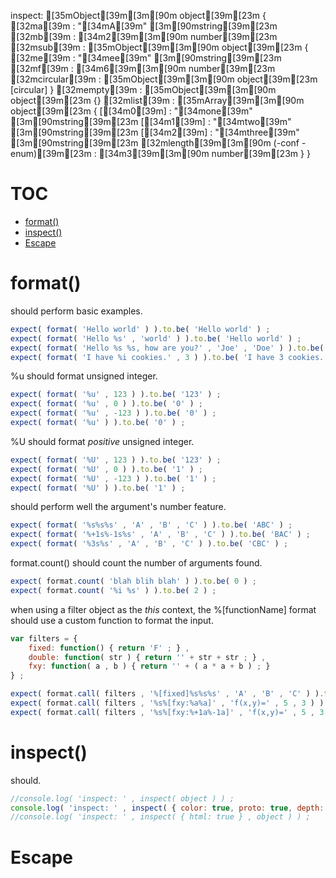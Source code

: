 inspect:  [35mObject[39m[3m[90m object[39m[23m {
    [32ma[39m : "[34mA[39m" [3m[90mstring[39m[23m
    [32mb[39m : [34m2[39m[3m[90m number[39m[23m
    [32msub[39m : [35mObject[39m[3m[90m object[39m[23m {
        [32me[39m : "[34mee[39m" [3m[90mstring[39m[23m
        [32mf[39m : [34m6[39m[3m[90m number[39m[23m
        [32mcircular[39m : [35mObject[39m[3m[90m object[39m[23m [circular]
    }
    [32mempty[39m : [35mObject[39m[3m[90m object[39m[23m {}
    [32mlist[39m : [35mArray[39m[3m[90m object[39m[23m {
        [[34m0[39m] : "[34mone[39m" [3m[90mstring[39m[23m
        [[34m1[39m] : "[34mtwo[39m" [3m[90mstring[39m[23m
        [[34m2[39m] : "[34mthree[39m" [3m[90mstring[39m[23m
        [32mlength[39m[3m[90m (-conf -enum)[39m[23m : [34m3[39m[3m[90m number[39m[23m
    }
}

# TOC
   - [format()](#format)
   - [inspect()](#inspect)
   - [Escape](#escape)
<a name=""></a>
 
<a name="format"></a>
# format()
should perform basic examples.

```js
expect( format( 'Hello world' ) ).to.be( 'Hello world' ) ;
expect( format( 'Hello %s' , 'world' ) ).to.be( 'Hello world' ) ;
expect( format( 'Hello %s %s, how are you?' , 'Joe' , 'Doe' ) ).to.be( 'Hello Joe Doe, how are you?' ) ;
expect( format( 'I have %i cookies.' , 3 ) ).to.be( 'I have 3 cookies.' ) ;
```

%u should format unsigned integer.

```js
expect( format( '%u' , 123 ) ).to.be( '123' ) ;
expect( format( '%u' , 0 ) ).to.be( '0' ) ;
expect( format( '%u' , -123 ) ).to.be( '0' ) ;
expect( format( '%u' ) ).to.be( '0' ) ;
```

%U should format *positive* unsigned integer.

```js
expect( format( '%U' , 123 ) ).to.be( '123' ) ;
expect( format( '%U' , 0 ) ).to.be( '1' ) ;
expect( format( '%U' , -123 ) ).to.be( '1' ) ;
expect( format( '%U' ) ).to.be( '1' ) ;
```

should perform well the argument's number feature.

```js
expect( format( '%s%s%s' , 'A' , 'B' , 'C' ) ).to.be( 'ABC' ) ;
expect( format( '%+1s%-1s%s' , 'A' , 'B' , 'C' ) ).to.be( 'BAC' ) ;
expect( format( '%3s%s' , 'A' , 'B' , 'C' ) ).to.be( 'CBC' ) ;
```

format.count() should count the number of arguments found.

```js
expect( format.count( 'blah blih blah' ) ).to.be( 0 ) ;
expect( format.count( '%i %s' ) ).to.be( 2 ) ;
```

when using a filter object as the *this* context, the %[functionName] format should use a custom function to format the input.

```js
var filters = {
	fixed: function() { return 'F' ; } ,
	double: function( str ) { return '' + str + str ; } ,
	fxy: function( a , b ) { return '' + ( a * a + b ) ; }
} ;

expect( format.call( filters , '%[fixed]%s%s%s' , 'A' , 'B' , 'C' ) ).to.be( 'FABC' ) ;
expect( format.call( filters , '%s%[fxy:%a%a]' , 'f(x,y)=' , 5 , 3 ) ).to.be( 'f(x,y)=28' ) ;
expect( format.call( filters , '%s%[fxy:%+1a%-1a]' , 'f(x,y)=' , 5 , 3 ) ).to.be( 'f(x,y)=14' ) ;
```

<a name="inspect"></a>
# inspect()
should.

```js
//console.log( 'inspect: ' , inspect( object ) ) ;
console.log( 'inspect: ' , inspect( { color: true, proto: true, depth: 10 } , object ) ) ;
//console.log( 'inspect: ' , inspect( { html: true } , object ) ) ;
```

<a name="escape"></a>
# Escape
